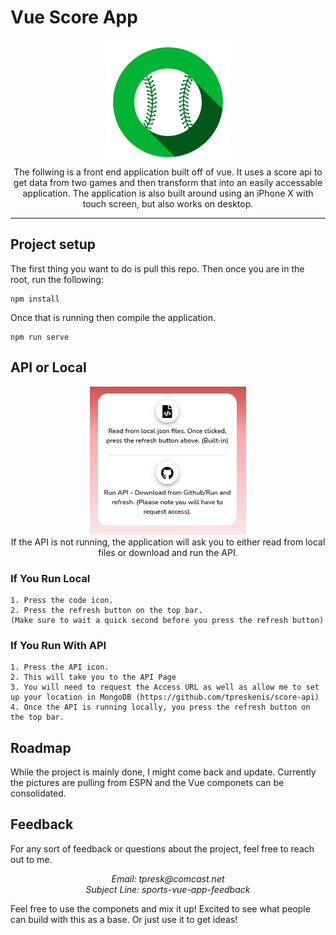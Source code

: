 # Vue Score App
<div align="center">
    <img src="src\assets\vue-baseball.png" width="200">
</div>
<div align="center">
The follwing is a front end application built off of vue.  It uses a score api to get data from two games and then transform that into an easily accessable application.  The application is also built around using an iPhone X with touch screen, but also works on desktop. 
</div>

---

## Project setup
The first thing you want to do is pull this repo.  Then once you are in the root, run the following:
```
npm install
```

Once that is running then compile the application.
```
npm run serve
```

## API or Local
<div align="center">
    <img src="src\assets\examples/local_or_api.png" width="250">
</div>
<div align="center">
If the API is not running, the application will ask you to either read from local files or download and run the API.
</div>

### If You Run Local
    1. Press the code icon.
    2. Press the refresh button on the top bar. 
    (Make sure to wait a quick second before you press the refresh button)

### If You Run With API
    1. Press the API icon.
    2. This will take you to the API Page
    3. You will need to request the Access URL as well as allow me to set up your location in MongoDB (https://github.com/tpreskenis/score-api)
    4. Once the API is running locally, you press the refresh button on the top bar.


## Roadmap

While the project is mainly done, I might come back and update.  Currently the pictures are pulling from ESPN and the Vue componets can be consolidated.  

## Feedback

For any sort of feedback or questions about the project, feel free to reach out to me.  

<div align="center" style="font-style: italic;">
Email: tpresk@comcast.net
</div>
<div align="center" style="font-style: italic;">
Subject Line: sports-vue-app-feedback
</div>

Feel free to use the componets and mix it up!  Excited to see what people can build with this as a base.  Or just use it to get ideas!


